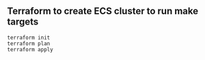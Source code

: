 ## Terraform to create ECS cluster to run make targets

```
terraform init
terraform plan
terraform apply
```

